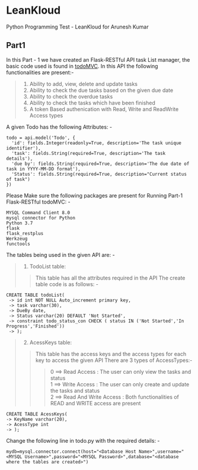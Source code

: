 # LeanKloud
Python Programming Test - LeanKloud for Arunesh Kumar

## Part1
  In this Part - 1 we have created an Flask-RESTful API task List manager, the basic code used is found in [todoMVC](https://flask-restplus.readthedocs.io/en/stable/example.html). In this API the following functionalities are present:-  
> 1. Ability to add, view, delete and update tasks  
> 2. Ability to check the due tasks based on the given due date  
> 3. Ability to check the overdue tasks  
> 4. Ability to check the tasks which have been finished  
> 5. A token Based authenication with Read, Write and ReadWrite Access types

  A given Todo has the following Attributes: -  
  ```
  todo = api.model('Todo', {
    'id': fields.Integer(readonly=True, description='The task unique identifier'),
    'task': fields.String(required=True, description='The task details'),
    'due by': fields.String(required=True, description='The due date of task in YYYY-MM-DD format'),
    'Status': fields.String(required=True, description="Current status of task")
})
  ```  
  
  Please Make sure the following packages are present for Running Part-1 Flask-RESTful todoMVC: -  
```
MYSQL Command Client 8.0
mysql connector for Python
Python 3.7
flask
flask_restplus
Werkzeug
functools
```
  The tables being used in the given API are: -
  > 1. TodoList table: 
  > > This table has all the attributes required in the API
  > > The create table code is as follows: -
  > > >
  ```
  CREATE TABLE todoList(
   -> id int NOT NULL Auto_increment primary key,
   -> task varchar(30),
   -> DueBy date,
   -> Status varchar(20) DEFAULT 'Not Started',
   -> constraint todo_status_con CHECK ( status IN ('Not Started','In Progress','Finished'))
   -> );
  ```
  > 2. AcessKeys table:
  > > This table has the access keys and the access types for each key to access the given API
  > > There are 3 types of AccessTypes:-
  > > >  0 ==> Read Access : The user can only view the tasks and status  
  > > >  1 ==> Write Access : The user can only create and update the tasks and status  
  > > >  2 ==> Read And Write Access : Both functionalities of READ and WRITE access are present  
  ```
  CREATE TABLE AcessKeys(
  -> KeyName varchar(20),
  -> AcessType int
  -> );
  ```
  Change the following line in todo.py with the required details: -
  ```
  mydb=mysql.connector.connect(host="<Database Host Name>",username="<MYSQL Username>",password="<MYSQL Password>",database="<database where the tables are created>")
  ```
